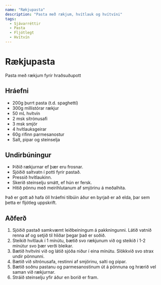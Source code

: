 ```yaml
---
name: "Rækjupasta"
description: "Pasta með rækjum, hvítlauk og hvítvíni"
tags:
  - Sjávarréttir
  - Pasta
  - Fljótlegt
  - Hvítvín
---
```


# Rækjupasta

Pasta með rækjum fyrir hraðsuðupott

## Hráefni

- 200g þurrt pasta (t.d. spaghettí)
- 300g millistórar rækjur
- 50 mL hvítvín
- 2 msk sítrónusafi
- 3 msk smjör
- 4 hvítlauksgeirar
- 60g rifinn parmesanostur
- Salt, pipar og steinselja

## Undirbúningur

- Þíðið rækjurnar ef þær eru frosnar.
- Sjóðið saltvatn í potti fyrir pastað.
- Pressið hvítlaukinn.
- Skerið steinselju smátt, ef hún er fersk.
- Hitið pönnu með meirihlutanum af smjörinu á meðalhita.

Það er gott að hafa öll hráefni tilbúin áður en byrjað er að elda, þar sem þetta er fljótleg uppskrift.

## Aðferð

1. Sjóðið pastað samkvæmt leiðbeiningum á pakkningunni. Látið vatnið renna af og setjið til hliðar þegar það er soðið.
2. Steikið hvítlauk í 1 mínútu, bætið svo rækjunum við og steikið í 1-2 mínútur svo þær verði bleikar.
3. Bætið hvítvíni við og látið sjóða niður í eina mínútu. Slökkvið svo strax undir pönnunni.
4. Bætið við sítrónusafa, restinni af smjörinu, salti og pipar.
5. Bætið soðnu pastanu og parmesanostinum út á pönnuna og hrærið vel saman við rækjurnar.
6. Stráið steinselju yfir áður en borið er fram.
